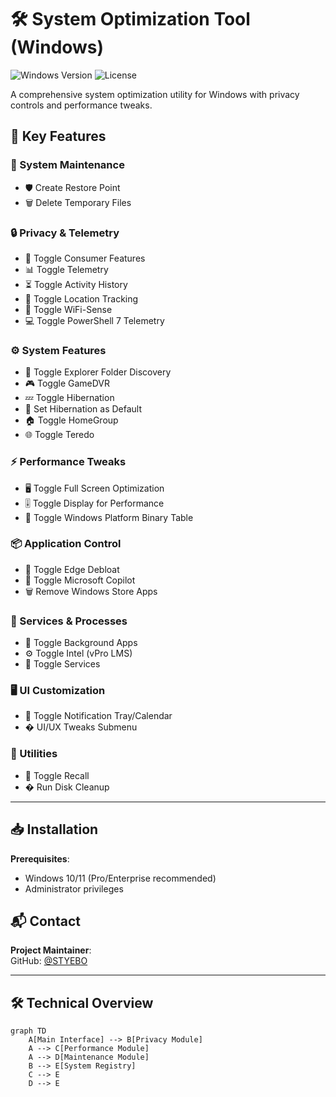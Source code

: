 # 🛠️ System Optimization Tool (Windows)

![Windows Version](https://img.shields.io/badge/Windows-10/11+-blue)
![License](https://img.shields.io/badge/License-MIT-orange)

A comprehensive system optimization utility for Windows with privacy controls and performance tweaks.

## 🌟 Key Features

### 📁 System Maintenance
- 🛡️ Create Restore Point  
- 🗑️ Delete Temporary Files  

### 🔒 Privacy & Telemetry
- 🚫 Toggle Consumer Features  
- 📊 Toggle Telemetry  
- ⏳ Toggle Activity History  
- 📍 Toggle Location Tracking  
- 📶 Toggle WiFi-Sense  
- 💻 Toggle PowerShell 7 Telemetry  

### ⚙️ System Features
- 📂 Toggle Explorer Folder Discovery  
- 🎮 Toggle GameDVR  
- 💤 Toggle Hibernation  
- 🔋 Set Hibernation as Default  
- 🏠 Toggle HomeGroup  
- 🌐 Toggle Teredo  

### ⚡ Performance Tweaks
- 🖥️ Toggle Full Screen Optimization  
- 🎚️ Toggle Display for Performance  
- 🔐 Toggle Windows Platform Binary Table  

### 📦 Application Control
- 🚮 Toggle Edge Debloat  
- 🤖 Toggle Microsoft Copilot  
- 🗑️ Remove Windows Store Apps  

### 🔧 Services & Processes
- 📱 Toggle Background Apps  
- ⚙️ Toggle Intel (vPro LMS)  
- 🔄 Toggle Services  

### 🖥️ UI Customization
- 📅 Toggle Notification Tray/Calendar  
- � UI/UX Tweaks Submenu  

### 🧰 Utilities
- 🔄 Toggle Recall  
- � Run Disk Cleanup  

---

## 📥 Installation  
**Prerequisites**:  
- Windows 10/11 (Pro/Enterprise recommended)  
- Administrator privileges  

## 📬 Contact  
**Project Maintainer**:  
GitHub: [@STYEBO](https://github.com/STYEBO)  

---

## 🛠️ Technical Overview  

```mermaid
graph TD
    A[Main Interface] --> B[Privacy Module]
    A --> C[Performance Module]
    A --> D[Maintenance Module]
    B --> E[System Registry]
    C --> E
    D --> E
